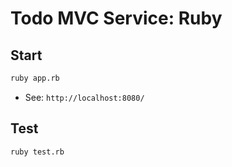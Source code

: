 # Todo MVC Service: Ruby

## Start

```sh
ruby app.rb
```

- See: `http://localhost:8080/`

## Test

```sh
ruby test.rb
```